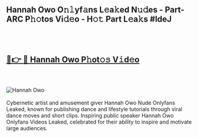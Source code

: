<h2>Hannah Owo O𝚗𝚕yf𝚊ns L𝚎a𝚔ed N𝚞𝚍es - Part-ARC P𝚑𝚘tos Vi𝚍𝚎o - H𝚘𝚝 Part L𝚎a𝚔s #IdeJ</h2>
<br>
<br>
<h2><a href="https://sinosizo.online/live/video.php?q=hannah-owo">🔗👉 🔴 Hannah Owo P𝚑ot𝚘𝚜 V𝚒d𝚎o</a></h2>
<br>
<br>
<a href="https://sinosizo.online/live/video.php?q=hannah-owo" rel="nofollow" data-target="animated-image.originalLink"><img src="https://i.imgur.com/0qMVB7G.gif" alt="Hannah Owo" style="max-width: 100%; display: inline-block;" data-target="animated-image.originalImage"></a>
</div>
<br>
<br>
Cybernetic artist and amusement giver Hannah Owo Nude Onlyfans Leaked, known for publishing dance and lifestyle tutorials through viral dance moves and short clips. Inspiring public speaker Hannah Owo Onlyfans Videos Leaked, celebrated for their ability to inspire and motivate large audiences.  
<br>